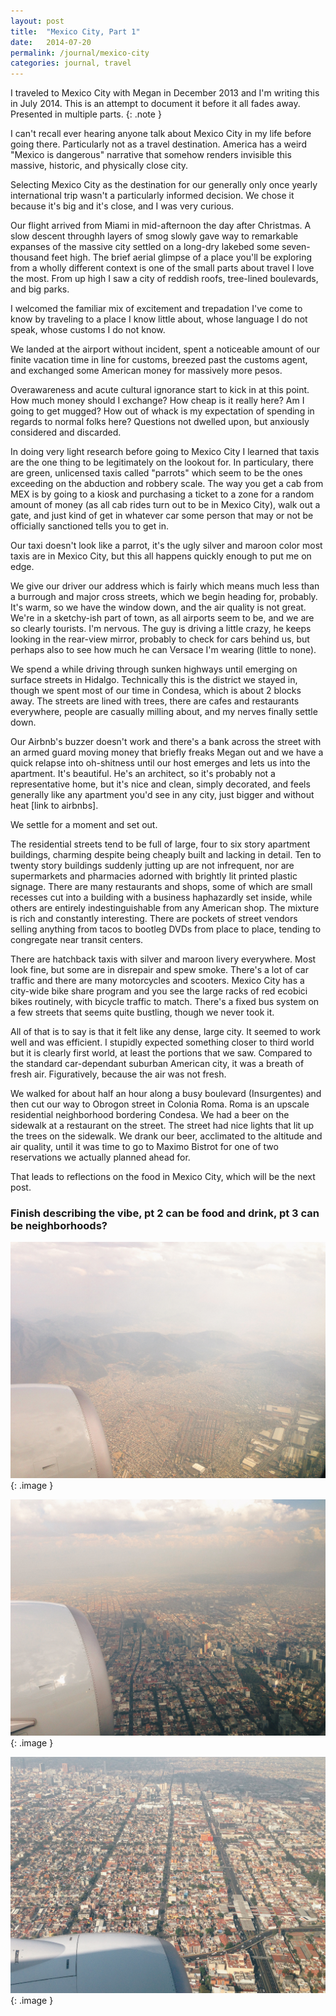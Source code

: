 ```yaml
---
layout: post
title:  "Mexico City, Part 1"
date:   2014-07-20
permalink: /journal/mexico-city
categories: journal, travel
---
```


I traveled to Mexico City with Megan in December 2013 and I'm writing this in July 2014. This is an attempt to document it before it all fades away. Presented in multiple parts.
{: .note }

I can't recall ever hearing anyone talk about Mexico City in my life before going there. Particularly not as a travel destination. America has a weird "Mexico is dangerous" narrative that somehow renders invisible this massive, historic, and physically close city.

Selecting Mexico City as the destination for our generally only once yearly international trip wasn't a particularly informed decision. We chose it because it's big and it's close, and I was very curious.

Our flight arrived from Miami in mid-afternoon the day after Christmas. A slow descent throughh layers of smog slowly gave way to remarkable expanses of the massive city settled on a long-dry lakebed some seven-thousand feet high. The brief aerial glimpse of a place you'll be exploring from a wholly different context is one of the small parts about travel I love the most. From up high I saw a city of reddish roofs, tree-lined boulevards, and big parks.

I welcomed the familiar mix of excitement and trepadation I've come to know by traveling to a place I know little about, whose language I do not speak, whose customs I do not know.

We landed at the airport without incident, spent a noticeable amount of our finite vacation time in line for customs, breezed past the customs agent, and exchanged some American money for massively more pesos.

Overawareness and acute cultural ignorance start to kick in at this point. How much money should I exchange? How cheap is it really here? Am I going to get mugged? How out of whack is my expectation of spending in regards to normal folks here? Questions not dwelled upon, but anxiously considered and discarded.

In doing very light research before going to Mexico City I learned that taxis are the one thing to be legitimately on the lookout for. In particulary, there are green, unlicensed taxis called "parrots" which seem to be the ones exceeding on the abduction and robbery scale. The way you get a cab from MEX is by going to a kiosk and purchasing a ticket to a zone for a random amount of money (as all cab rides turn out to be in Mexico City), walk out a gate, and just kind of get in whatever car some person that may or not be officially sanctioned tells you to get in.

Our taxi doesn't look like a parrot, it's the ugly silver and maroon color most taxis are in Mexico City, but this all happens quickly enough to put me on edge.

We give our driver our address which is fairly which means much less than a burrough and major cross streets, which we begin heading for, probably. It's warm, so we have the window down, and the air quality is not great. We're in a sketchy-ish part of town, as all airports seem to be, and we are so clearly tourists. I'm nervous. The guy is driving a little crazy, he keeps looking in the rear-view mirror, probably to check for cars behind us, but perhaps also to see how much he can Versace I'm wearing (little to none).

We spend a while driving through sunken highways until emerging on surface streets in Hidalgo. Technically this is the district we stayed in, though we spent most of our time in Condesa, which is about 2 blocks away. The streets are lined with trees, there are cafes and restaurants everywhere, people are casually milling about, and my nerves finally settle down.

Our Airbnb's buzzer doesn't work and there's a bank across the street with an armed guard moving money that briefly freaks Megan out and we have a quick relapse into oh-shitness until our host emerges and lets us into the apartment. It's beautiful. He's an architect, so it's probably not a representative home, but it's nice and clean, simply decorated, and feels generally like any apartment you'd see in any city, just bigger and without heat [link to airbnbs].

We settle for a moment and set out.

The residential streets tend to be full of large, four to six story apartment buildings, charming despite being cheaply built and lacking in detail. Ten to twenty story buildings suddenly jutting up are not infrequent, nor are supermarkets and pharmacies adorned with brightly lit printed plastic signage. There are many restaurants and shops, some of which are small recesses cut into a building with a business haphazardly set inside, while others are entirely indestinguishable from any American shop. The mixture is rich and constantly interesting. There are pockets of street vendors selling anything from tacos to bootleg DVDs from place to place, tending to congregate near transit centers.

There are hatchback taxis with silver and maroon livery everywhere. Most look fine, but some are in disrepair and spew smoke. There's a lot of car traffic and there are many motorcycles and scooters. Mexico City has a city-wide bike share program and you see the large racks of red ecobici bikes routinely, with bicycle traffic to match. There's a fixed bus system on a few streets that seems quite bustling, though we never took it.

All of that is to say is that it felt like any dense, large city. It seemed to work well and was efficient. I stupidly expected something closer to third world but it is clearly first world, at least the portions that we saw. Compared to the standard car-dependant suburban American city, it was a breath of fresh air. Figuratively, because the air was not fresh.

We walked for about half an hour along a busy boulevard (Insurgentes) and then cut our way to Obrogon street in Colonia Roma. Roma is an upscale residential neighborhood bordering Condesa. We had a beer on the sidewalk at a restaurant on the street. The street had nice lights that lit up the trees on the sidewalk. We drank our beer, acclimated to the altitude and air quality, until it was time to go to Maximo Bistrot for one of two reservations we actually planned ahead for.

That leads to reflections on the food in Mexico City, which will be the next post.


### Finish describing the vibe, pt 2 can be food and drink, pt 3 can be neighborhoods?

![Approaching DF 1](/img/2014-df/df-01.jpg "Approaching DF \1")
{: .image }

![Approaching DF 2](/img/2014-df/df-02.jpg "Approaching DF \2")
{: .image }

![Approaching DF 3](/img/2014-df/df-03.jpg "Approaching DF \3")
{: .image }

